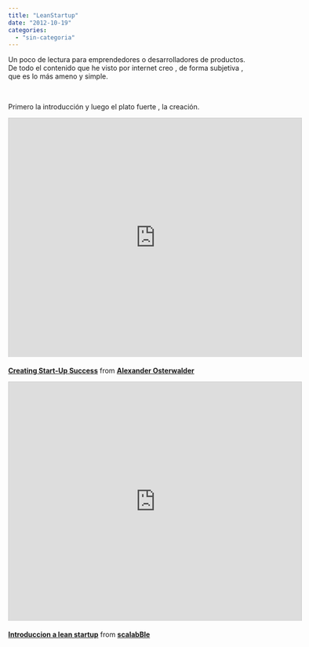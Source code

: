 ```yaml
---
title: "LeanStartup"
date: "2012-10-19"
categories: 
  - "sin-categoria"
---
```


Un poco de lectura para emprendedores o desarrolladores de productos. De todo el contenido que he visto por internet creo , de forma subjetiva , que es lo más ameno y simple.

 

Primero la introducción y luego el plato fuerte , la creación.

<iframe style="border: 1px solid #CCC; border-width: 1px 1px 0; margin-bottom: 5px;" src="https://www.slideshare.net/slideshow/embed_code/5747012?rel=0" frameborder="0" marginwidth="0" marginheight="0" scrolling="no" width="597" height="486"></iframe>

**[Creating Start-Up Success](https://www.slideshare.net/Alex.Osterwalder/successful-entrepreneurship-5747012 "Creating Start-Up Success")** from **[Alexander Osterwalder](https://www.slideshare.net/Alex.Osterwalder)**

<iframe style="border: 1px solid #CCC; border-width: 1px 1px 0; margin-bottom: 5px;" src="https://www.slideshare.net/slideshow/embed_code/8335564" frameborder="0" marginwidth="0" marginheight="0" scrolling="no" width="597" height="486"></iframe>

**[Introduccion a lean startup](https://www.slideshare.net/scalabBle/introduccion-a-lean-startup "Introduccion a lean startup")** from **[scalabBle](https://www.slideshare.net/scalabBle)**
